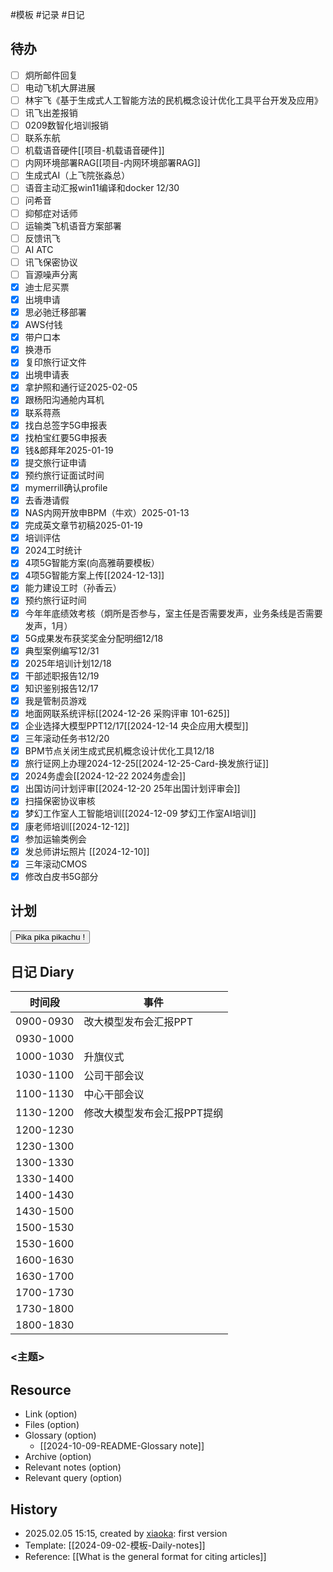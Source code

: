  #模板  #记录 #日记
## 待办
- [ ] 炯所邮件回复
- [ ] 电动飞机大屏进展
- [ ] 林宇飞《基于生成式人工智能方法的民机概念设计优化工具平台开发及应用》
- [ ] 讯飞出差报销
- [ ] 0209数智化培训报销
- [ ] 联系东航
- [ ] 机载语音硬件[[项目-机载语音硬件]]
- [ ] 内网环境部署RAG[[项目-内网环境部署RAG]]
- [ ] 生成式AI（上飞院张淼总）
- [ ] 语音主动汇报win11编译和docker  12/30
- [ ] 问希音
- [ ] 抑郁症对话师
- [ ] 运输类飞机语音方案部署
- [ ] 反馈讯飞
- [ ] AI ATC
- [ ] 讯飞保密协议
- [ ] 盲源噪声分离
- [x] 迪士尼买票
- [x] 出境申请
- [x] 思必驰迁移部署
- [x] AWS付钱
- [x] 带户口本
- [x] 换港币
- [x] 复印旅行证文件
- [x] 出境申请表
- [x] 拿护照和通行证2025-02-05
- [x] 跟杨阳沟通舱内耳机
- [x] 联系蒋燕
- [x] 找白总签字5G申报表
- [x] 找柏宝红要5G申报表
- [x] 钱&郎拜年2025-01-19
- [x] 提交旅行证申请
- [x] 预约旅行证面试时间
- [x] mymerrill确认profile
- [x] 去香港请假
- [x] NAS内网开放申BPM（牛欢）2025-01-13
- [x] 完成英文章节初稿2025-01-19
- [x] 培训评估
- [x] 2024工时统计
- [x] 4项5G智能方案(向高雅萌要模板）
- [x] 4项5G智能方案上传[[2024-12-13]]
- [x] 能力建设工时（孙香云）
- [x] 预约旅行证时间
- [x] 今年年底绩效考核（炯所是否参与，室主任是否需要发声，业务条线是否需要发声，1月）
- [x] 5G成果发布获奖奖金分配明细12/18
- [x] 典型案例编写12/31
- [x] 2025年培训计划12/18
- [x] 干部述职报告12/19
- [x] 知识鉴别报告12/17
- [x] 我是管制员游戏
- [x] 地面网联系统评标[[2024-12-26 采购评审 101-625]]
- [x] 企业选择大模型PPT12/17[[2024-12-14 央企应用大模型]]
- [x] 三年滚动任务书12/20
- [x] BPM节点关闭生成式民机概念设计优化工具12/18
- [x] 旅行证网上办理2024-12-25[[2024-12-25-Card-换发旅行证]]
- [x] 2024务虚会[[2024-12-22 2024务虚会]]
- [x] 出国访问计划评审[[2024-12-20 25年出国计划评审会]]
- [x] 扫描保密协议审核
- [x] 梦幻工作室人工智能培训[[2024-12-09 梦幻工作室AI培训]]
- [x] 康老师培训[[2024-12-12]]
- [x] 参加运输类例会
- [x] 发总师讲坛照片 [[2024-12-10]]
- [x] 三年滚动CMOS
- [x] 修改白皮书5G部分
## 计划
<button class="sparkles">Pika pika pikachu !</button>

## 日记 Diary

| 时间段       | 事件              |
| --------- | --------------- |
| 0900-0930 | 改大模型发布会汇报PPT    |
| 0930-1000 |                 |
| 1000-1030 | 升旗仪式            |
| 1030-1100 | 公司干部会议          |
| 1100-1130 | 中心干部会议          |
| 1130-1200 | 修改大模型发布会汇报PPT提纲 |
| 1200-1230 |                 |
| 1230-1300 |                 |
| 1300-1330 |                 |
| 1330-1400 |                 |
| 1400-1430 |                 |
| 1430-1500 |                 |
| 1500-1530 |                 |
| 1530-1600 |                 |
| 1600-1630 |                 |
| 1630-1700 |                 |
| 1700-1730 |                 |
| 1730-1800 |                 |
| 1800-1830 |                 |


### <主题>

## Resource

- Link (option)
- Files (option)
- Glossary (option)
    - [[2024-10-09-README-Glossary note]]
- Archive (option)
- Relevant notes (option)
- Relevant query (option)

## History

-  2025.02.05 15:15, created by [xiaoka](https://www.xiaokaup.com/): first version
- Template: [[2024-09-02-模板-Daily-notes]]
- Reference: [[What is the general format for citing articles]]
